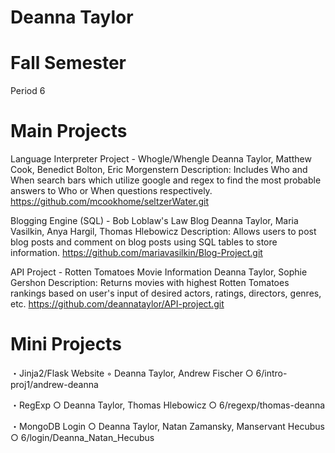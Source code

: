 Deanna Taylor
========

Fall Semester
========

Period 6

Main Projects
========

Language Interpreter Project - Whogle/Whengle
Deanna Taylor, Matthew Cook, Benedict Bolton, Eric Morgenstern
Description:
Includes Who and When search bars which utilize google and regex to find the most probable answers to Who or When questions respectively.
https://github.com/mcookhome/seltzerWater.git

Blogging Engine (SQL) - Bob Loblaw's Law Blog
Deanna Taylor, Maria Vasilkin, Anya Hargil, Thomas Hlebowicz
Description:
Allows users to post blog posts and comment on blog posts using SQL tables to store information.
https://github.com/mariavasilkin/Blog-Project.git

API Project - Rotten Tomatoes Movie Information
Deanna Taylor, Sophie Gershon
Description:
Returns movies with highest Rotten Tomatoes rankings based on user's input of desired actors, ratings, directors, genres, etc.
https://github.com/deannataylor/API-project.git

Mini Projects 
========

・Jinja2/Flask Website
	◦ Deanna Taylor, Andrew Fischer
	○ 6/intro-proj1/andrew-deanna

・RegExp
	○ Deanna Taylor, Thomas Hlebowicz
	○ 6/regexp/thomas-deanna

・MongoDB Login
	○ Deanna Taylor, Natan Zamansky, Manservant Hecubus
	○ 6/login/Deanna_Natan_Hecubus
